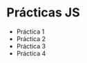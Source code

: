 <h1>Prácticas JS</h1>
<ul>
<li>Práctica 1</li>
<li>Práctica 2</li>
<li>Práctica 3</li>
<li>Práctica 4</li>
</ul>
